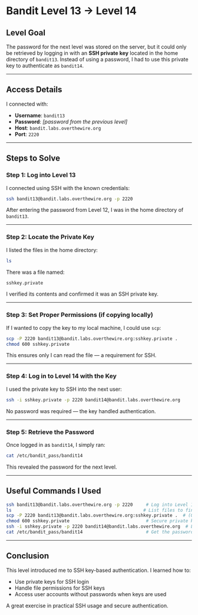 # Bandit Level 13 → Level 14

## Level Goal

The password for the next level was stored on the server, but it could only be retrieved by logging in with an **SSH private key** located in the home directory of `bandit13`. Instead of using a password, I had to use this private key to authenticate as `bandit14`.

---

## Access Details

I connected with:

- **Username**: `bandit13`  
- **Password**: *[password from the previous level]*  
- **Host**: `bandit.labs.overthewire.org`  
- **Port**: `2220`

---

## Steps to Solve

### Step 1: Log into Level 13

I connected using SSH with the known credentials:

```bash
ssh bandit13@bandit.labs.overthewire.org -p 2220
```

After entering the password from Level 12, I was in the home directory of `bandit13`.

---

### Step 2: Locate the Private Key

I listed the files in the home directory:

```bash
ls
```

There was a file named:

```bash
sshkey.private
```

I verified its contents and confirmed it was an SSH private key.

---

### Step 3: Set Proper Permissions (if copying locally)

If I wanted to copy the key to my local machine, I could use `scp`:

```bash
scp -P 2220 bandit13@bandit.labs.overthewire.org:sshkey.private .
chmod 600 sshkey.private
```

This ensures only I can read the file — a requirement for SSH.

---

### Step 4: Log in to Level 14 with the Key

I used the private key to SSH into the next user:

```bash
ssh -i sshkey.private -p 2220 bandit14@bandit.labs.overthewire.org
```

No password was required — the key handled authentication.

---

### Step 5: Retrieve the Password

Once logged in as `bandit14`, I simply ran:

```bash
cat /etc/bandit_pass/bandit14
```

This revealed the password for the next level.

---

## Useful Commands I Used

```bash
ssh bandit13@bandit.labs.overthewire.org -p 2220     # Log into Level 13
ls                                                  # List files to find the private key
scp -P 2220 bandit13@bandit.labs.overthewire.org:sshkey.private .  # (Optional) Copy key
chmod 600 sshkey.private                             # Secure private key file
ssh -i sshkey.private -p 2220 bandit14@bandit.labs.overthewire.org  # Login as bandit14
cat /etc/bandit_pass/bandit14                        # Get the password for Level 14
```

---

## Conclusion

This level introduced me to SSH key-based authentication. I learned how to:

- Use private keys for SSH login
- Handle file permissions for SSH keys
- Access user accounts without passwords when keys are used

A great exercise in practical SSH usage and secure authentication.

